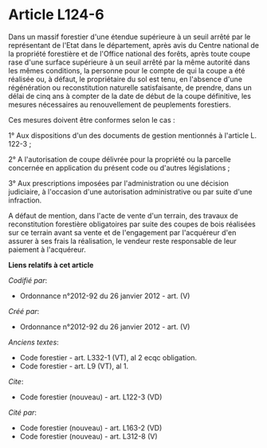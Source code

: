 # Article L124-6

Dans un massif forestier d'une étendue supérieure à un seuil arrêté par le représentant de l'Etat dans le département, après
avis du Centre national de la propriété forestière et de l'Office national des forêts, après toute coupe rase d'une surface
supérieure à un seuil arrêté par la même autorité dans les mêmes conditions, la personne pour le compte de qui la coupe a été
réalisée ou, à défaut, le propriétaire du sol est tenu, en l'absence d'une régénération ou reconstitution naturelle
satisfaisante, de prendre, dans un délai de cinq ans à compter de la date de début de la coupe définitive, les mesures
nécessaires au renouvellement de peuplements forestiers.

Ces mesures doivent être conformes selon le cas :

1° Aux dispositions d'un des documents de gestion mentionnés à l'article L. 122-3 ;

2° A l'autorisation de coupe délivrée pour la propriété ou la parcelle concernée en application du présent code ou d'autres
législations ;

3° Aux prescriptions imposées par l'administration ou une décision judiciaire, à l'occasion d'une autorisation administrative
ou par suite d'une infraction.

A défaut de mention, dans l'acte de vente d'un terrain, des travaux de reconstitution forestière obligatoires par suite des
coupes de bois réalisées sur ce terrain avant sa vente et de l'engagement par l'acquéreur d'en assurer à ses frais la
réalisation, le vendeur reste responsable de leur paiement à l'acquéreur.

**Liens relatifs à cet article**

_Codifié par_:

  - Ordonnance n°2012-92 du 26 janvier 2012 - art. (V)

_Créé par_:

  - Ordonnance n°2012-92 du 26 janvier 2012 - art. (V)

_Anciens textes_:

  - Code forestier - art. L332-1 (VT), al 2 ecqc obligation.
  - Code forestier - art. L9 (VT), al 1.

_Cite_:

  - Code forestier (nouveau) - art. L122-3 (VD)

_Cité par_:

  - Code forestier (nouveau) - art. L163-2 (VD)
  - Code forestier (nouveau) - art. L312-8 (V)

